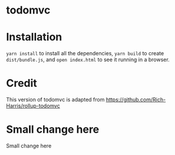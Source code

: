 # todomvc

# Installation

`yarn install` to install all the dependencies, `yarn build` to create `dist/bundle.js`, and `open index.html` to see it running in a browser.

# Credit

This version of todomvc is adapted from https://github.com/Rich-Harris/rollup-todomvc

# Small change here

Small change here
